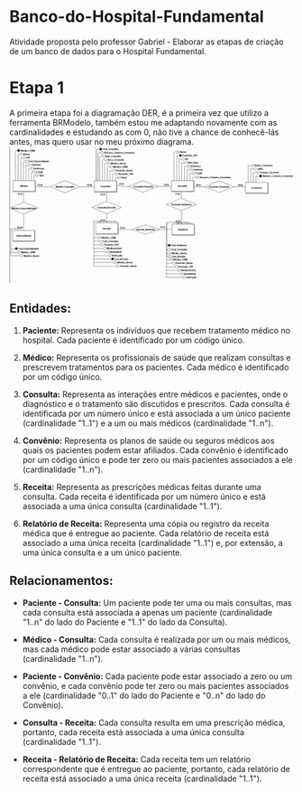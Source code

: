 # Banco-do-Hospital-Fundamental
Atividade proposta pelo professor Gabriel - Elaborar as etapas de criação de um banco de dados para o Hospital Fundamental.

# Etapa 1

A primeira etapa foi a diagramação DER, é a primeira vez que utilizo a ferramenta BRModelo, também estou me adaptando novamente com as cardinalidades e estudando as com 0, não tive a chance de conhecê-lás antes, mas quero usar no meu próximo diagrama.
![DiagramaDER](deer.jpg)
## Entidades:

1. **Paciente:** Representa os indivíduos que recebem tratamento médico no hospital. Cada paciente é identificado por um código único.

2. **Médico:** Representa os profissionais de saúde que realizam consultas e prescrevem tratamentos para os pacientes. Cada médico é identificado por um código único.

3. **Consulta:** Representa as interações entre médicos e pacientes, onde o diagnóstico e o tratamento são discutidos e prescritos. Cada consulta é identificada por um número único e está associada a um único paciente (cardinalidade "1..1") e a um ou mais médicos (cardinalidade "1..n").

4. **Convênio:** Representa os planos de saúde ou seguros médicos aos quais os pacientes podem estar afiliados. Cada convênio é identificado por um código único e pode ter zero ou mais pacientes associados a ele (cardinalidade "1..n").

5. **Receita:** Representa as prescrições médicas feitas durante uma consulta. Cada receita é identificada por um número único e está associada a uma única consulta (cardinalidade "1..1").

6. **Relatório de Receita:** Representa uma cópia ou registro da receita médica que é entregue ao paciente. Cada relatório de receita está associado a uma única receita (cardinalidade "1..1") e, por extensão, a uma única consulta e a um único paciente.

## Relacionamentos:

- **Paciente - Consulta:** Um paciente pode ter uma ou mais consultas, mas cada consulta está associada a apenas um paciente (cardinalidade "1..n" do lado do Paciente e "1..1" do lado da Consulta).

- **Médico - Consulta:** Cada consulta é realizada por um ou mais médicos, mas cada médico pode estar associado a várias consultas (cardinalidade "1..n").

- **Paciente - Convênio:** Cada paciente pode estar associado a zero ou um convênio, e cada convênio pode ter zero ou mais pacientes associados a ele (cardinalidade "0..1" do lado do Paciente e "0..n" do lado do Convênio).

- **Consulta - Receita:** Cada consulta resulta em uma prescrição médica, portanto, cada receita está associada a uma única consulta (cardinalidade "1..1").

- **Receita - Relatório de Receita:** Cada receita tem um relatório correspondente que é entregue ao paciente, portanto, cada relatório de receita está associado a uma única receita (cardinalidade "1..1").
